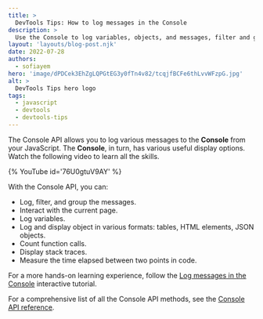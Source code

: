```yaml
---
title: >
  DevTools Tips: How to log messages in the Console
description: >
  Use the Console to log variables, objects, and messages, filter and group the messages, and more.
layout: 'layouts/blog-post.njk'
date: 2022-07-28
authors:
  - sofiayem
hero: 'image/dPDCek3EhZgLQPGtEG3y0fTn4v82/tcqjfBCFe6thLvvWFzpG.jpg'
alt: >
  DevTools Tips hero logo
tags:
  - javascript
  - devtools
  - devtools-tips
---
```


The Console API allows you to log various messages to the **Console** from your JavaScript. The **Console**, in turn, has various useful display options. Watch the following video to learn all the skills.

{% YouTube id='76U0gtuV9AY' %}

With the Console API, you can:

- Log, filter, and group the messages.
- Interact with the current page.
- Log variables.
- Log and display object in various formats: tables, HTML elements, JSON objects.
- Count function calls.
- Display stack traces.
- Measure the time elapsed between two points in code.

For a more hands-on learning experience, follow the [Log messages in the Console](/docs/devtools/console/log/) interactive tutorial.

For a comprehensive list of all the Console API methods, see the [Console API reference](/docs/devtools/rendering/emulate-css/).
